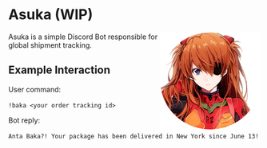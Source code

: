 # Asuka (WIP)

<img align="right" src="https://raw.githubusercontent.com/SadPandaBear/asuka/master/avatar.png?token=AMqpGkF9pm-ugy6DhJyedFgu2XFzHkkCks5a9JWAwA%3D%3D" width=200 />

Asuka is a simple Discord Bot responsible for global shipment tracking.

## Example Interaction

User command:

`!baka <your order tracking id>`

Bot reply:

`Anta Baka?! Your package has been delivered in New York since June 13!`